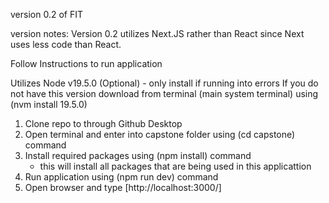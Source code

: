 version 0.2 of FIT

version notes:
Version 0.2 utilizes Next.JS rather than React
since Next uses less code than React.

Follow Instructions to run application

Utilizes Node v19.5.0 (Optional) - only install if running into errors
If you do not have this version download from terminal (main system terminal)
using (nvm install 19.5.0)

1. Clone repo to through Github Desktop
2. Open terminal and enter into capstone folder using (cd capstone) command
3. Install required packages using (npm install) command
   - this will install all packages that are being used in this applicattion
4. Run application using (npm run dev) command
5. Open browser and type [http://localhost:3000/]

